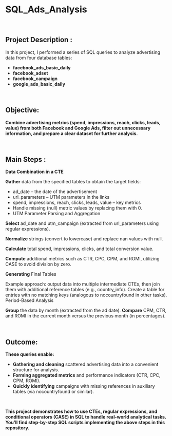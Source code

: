 # SQL_Ads_Analysis

<br>

## Project Description :
In this project, I performed a series of SQL queries to analyze advertising data from four database tables:

 - **facebook_ads_basic_daily**
 - **facebook_adset**
 - **facebook_campaign**
 - **google_ads_basic_daily**

<br>
   
 ## Objective:
 **Combine advertising metrics (spend, impressions, reach, clicks, leads, value) from both Facebook and Google Ads, filter out unnecessary information, and prepare a clear dataset for further analysis.**

<br>

## Main Steps :
**Data Combination in a CTE**

**Gather** data from the specified tables to obtain the target fields:
 - ad_date – the date of the advertisement
 - url_parameters – UTM parameters in the links
 - spend, impressions, reach, clicks, leads, value – key metrics
 - Handle missing (null) metric values by replacing them with 0.
 - UTM Parameter Parsing and Aggregation

**Select** ad_date and utm_campaign (extracted from url_parameters using regular expressions).

**Normalize** strings (convert to lowercase) and replace nan values with null.

**Calculate** total spend, impressions, clicks, and total conversion value.

**Compute** additional metrics such as CTR, CPC, CPM, and ROMI, utilizing CASE to avoid division by zero.

 **Generating** Final Tables

Example approach: output data into multiple intermediate CTEs, then join them with additional reference tables (e.g., country_info).
Create a table for entries with no matching keys (analogous to nocountryfound in other tasks).
Period-Based Analysis

**Group** the data by month (extracted from the ad date).
**Compare** CPM, CTR, and ROMI in the current month versus the previous month (in percentages).

<br>

## Outcome:
**These queries enable:**

 - **Gathering and cleaning** scattered advertising data into a convenient structure for analysis.
 - **Forming aggregated metrics** and performance indicators (CTR, CPC, CPM, ROMI).
 - **Quickly identifying** campaigns with missing references in auxiliary tables (via nocountryfound or similar).

<br>

**This project demonstrates how to use CTEs, regular expressions, and conditional operators (CASE) in SQL to handle real-world analytical tasks. You’ll find step-by-step SQL scripts implementing the above steps in this repository.**



